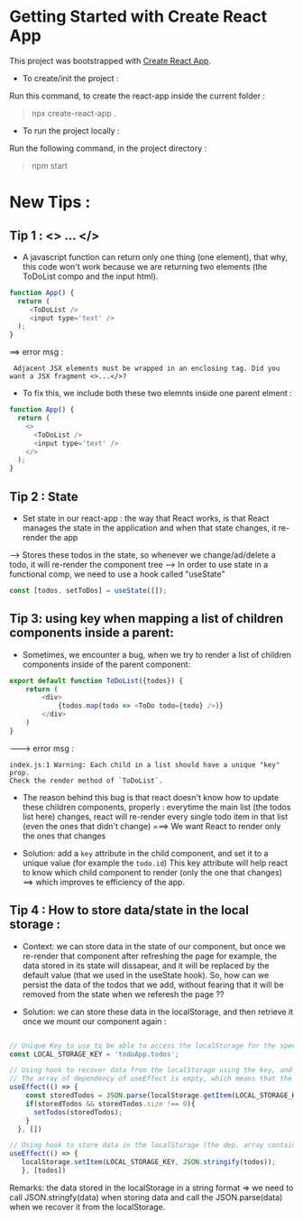 # Getting Started with Create React App

This project was bootstrapped with [Create React App](https://github.com/facebook/create-react-app).

- To create/init the project : 

Run this command, to create the react-app inside the current folder :
> npx create-react-app .

- To run the project locally : 

Run the following command, in the project directory :
>npm start


# New Tips :

## Tip 1 : <> ... </>
- A javascript function can return only one thing (one element), that why, this code won't work because we are returning two elements (the ToDoList compo and the input html).

```javascript
function App() {
  return (
     <ToDoList />
     <input type='text' />
  );
}

```

==> error msg :

```
 Adjacent JSX elements must be wrapped in an enclosing tag. Did you want a JSX fragment <>...</>?
```
- To fix this, we include both these two elemnts inside one parent elment :

```javascript
function App() {
  return (
    <>
      <ToDoList />
      <input type='text' />
    </>
  );
}
```
## Tip 2 : State

- Set state in our react-app : the way that React works, is that React manages the state in the application and when that state changes, it re-render the app

--> Stores these todos in the state, so whenever we change/ad/delete a todo, it will re-render the component tree
--> In order to use state in a functional comp, we need to use a hook called "useState"

```javascript
const [todos, setToDos] = useState([]);
```


## Tip 3: using key when mapping a list of children components inside a parent:

- Sometimes, we encounter a bug, when we try to render a list of children components inside of the parent component:

```javascript
export default function ToDoList({todos}) {
    return (
        <div>
            {todos.map(todo => <ToDo todo={todo} />)}
        </div>
    )
}
```

---> error msg :
```
index.js:1 Warning: Each child in a list should have a unique "key" prop.
Check the render method of `ToDoList`. 
```

- The reason behind this bug is that react doesn't know how to update these children components, properly : everytime the main list (the todos list here) changes, react will re-render every single todo item in that list (even the ones that didn't change)
===> We want React to render only the ones that changes

- Solution: add a `key` attribute in the child component, and set it to a unique value (for example the `todo.id`)
This key attribute will help react to know which child component to render (only the one that changes) ==> which improves te efficiency of the app.


## Tip 4 : How to store data/state in the local storage :
- Context: we can store data in the state of our component, but once we re-render that component after refreshing the page for example, the data stored in its state will dissapear, and it will be replaced by the default value (that we used in the useState hook).
So, how can we persist the data of the todos that we add, without fearing that it will be removed from the state when we referesh the page ??

- Solution: we can store these data in the localStorage, and then retrieve it once we mount our component again :

```javascript

// Unique Key to use to be able to access the localStorage for the specific data related to todos 
const LOCAL_STORAGE_KEY = 'todoApp.todos';

// Using hook to recover data from the localStorage using the key, and then setting the State with the retrieved data
// The array of dependency of useEffect is empty, which means that the effect in this hook is called only one time when we mount the component.
useEffect(() => {
    const storedTodos = JSON.parse(localStorage.getItem(LOCAL_STORAGE_KEY));
    if(storedTodos && storedTodos.size !== 0){
      setTodos(storedTodos);
    }
  }, [])

// Using hook to store data in the localStorage (the dep. array contains the todos list, which means that the effect of storing of data is done everytime the todos list changes) 
useEffect(() => {
   localStorage.setItem(LOCAL_STORAGE_KEY, JSON.stringify(todos));
   }, [todos])
```

Remarks: the data stored in the localStorage in a string format => we need to call JSON.stringfy(data) when storing data and call the JSON.parse(data) when we recover it from the localStorage.
